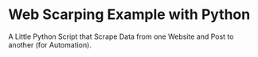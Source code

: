 # Web Scarping Example with Python
A Little Python Script that Scrape Data from one Website and Post to another (for Automation).
